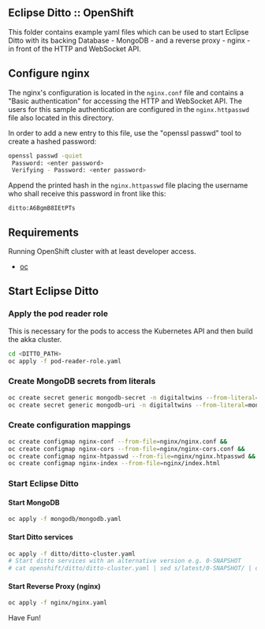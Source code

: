 ## Eclipse Ditto :: OpenShift

This folder contains example yaml files which can be used to start Eclipse Ditto 
with its backing Database - MongoDB - and a reverse proxy - nginx - in front of the HTTP and WebSocket API.

## Configure nginx
The nginx's configuration is located in the `nginx.conf` file and contains a "Basic authentication" 
for accessing the HTTP and WebSocket API. The users for this sample authentication are configured 
in the `nginx.httpasswd` file also located in this directory.

In order to add a new entry to this file, use the "openssl passwd" tool to create a hashed password:
```bash
openssl passwd -quiet
 Password: <enter password>
 Verifying - Password: <enter password>
```

Append the printed hash in the `nginx.httpasswd` file placing the username who shall receive this 
password in front like this:
```
ditto:A6BgmB8IEtPTs
```

## Requirements
Running OpenShift cluster with at least developer access.
* [oc](https://docs.openshift.com/container-platform/latest/cli_reference/get_started_cli.html)

## Start Eclipse Ditto

### Apply the pod reader role 
This is necessary for the pods to access the Kubernetes API and then build the akka cluster.
```bash
cd <DITTO_PATH>
oc apply -f pod-reader-role.yaml
```

### Create MongoDB secrets from literals
```bash
oc create secret generic mongodb-secret -n digitaltwins --from-literal=MONGODB_PASSWORD='mongodb-secret-pw' --from-literal=MONGODB_ADMIN_PASSWORD='mongodb-admin-secret-pw' &&
oc create secret generic mongodb-uri -n digitaltwins --from-literal=mongodb-uri='mongodb://mongodb-user:mongodb-secret-pw@mongodb:27017/iot-things?ssl=false'
```

### Create configuration mappings
```bash
oc create configmap nginx-conf --from-file=nginx/nginx.conf &&
oc create configmap nginx-cors --from-file=nginx/nginx-cors.conf &&
oc create configmap nginx-htpasswd --from-file=nginx/nginx.htpasswd &&
oc create configmap nginx-index --from-file=nginx/index.html
```

### Start Eclipse Ditto

#### Start MongoDB
```bash
oc apply -f mongodb/mongodb.yaml
```

#### Start Ditto services
```bash
oc apply -f ditto/ditto-cluster.yaml
# Start ditto services with an alternative version e.g. 0-SNAPSHOT
# cat openshift/ditto/ditto-cluster.yaml | sed s/latest/0-SNAPSHOT/ | oc apply -f -
```

#### Start Reverse Proxy (nginx)
```bash
oc apply -f nginx/nginx.yaml
```

Have Fun!
